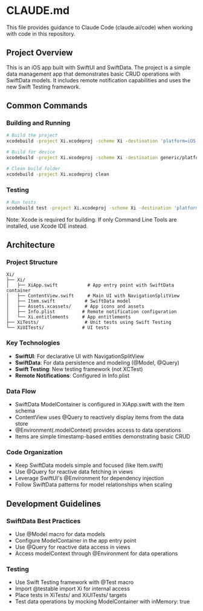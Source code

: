 # CLAUDE.md

This file provides guidance to Claude Code (claude.ai/code) when working with code in this repository.

## Project Overview

This is an iOS app built with SwiftUI and SwiftData. The project is a simple data management app that demonstrates basic CRUD operations with SwiftData models. It includes remote notification capabilities and uses the new Swift Testing framework.

## Common Commands

### Building and Running
```bash
# Build the project
xcodebuild -project Xi.xcodeproj -scheme Xi -destination 'platform=iOS Simulator,name=iPhone 15' build

# Build for device  
xcodebuild -project Xi.xcodeproj -scheme Xi -destination generic/platform=iOS build

# Clean build folder
xcodebuild -project Xi.xcodeproj clean
```

### Testing
```bash
# Run tests
xcodebuild test -project Xi.xcodeproj -scheme Xi -destination 'platform=iOS Simulator,name=iPhone 15'
```

Note: Xcode is required for building. If only Command Line Tools are installed, use Xcode IDE instead.

## Architecture

### Project Structure
```
Xi/
├── Xi/
│   ├── XiApp.swift           # App entry point with SwiftData container
│   ├── ContentView.swift     # Main UI with NavigationSplitView
│   ├── Item.swift           # SwiftData model
│   ├── Assets.xcassets/     # App icons and assets
│   ├── Info.plist          # Remote notification configuration
│   └── Xi.entitlements     # App entitlements
├── XiTests/                 # Unit tests using Swift Testing
└── XiUITests/              # UI tests
```

### Key Technologies
- **SwiftUI**: For declarative UI with NavigationSplitView
- **SwiftData**: For data persistence and modeling (@Model, @Query)
- **Swift Testing**: New testing framework (not XCTest)
- **Remote Notifications**: Configured in Info.plist

### Data Flow
- SwiftData ModelContainer is configured in XiApp.swift with the Item schema
- ContentView uses @Query to reactively display items from the data store
- @Environment(\.modelContext) provides access to data operations
- Items are simple timestamp-based entities demonstrating basic CRUD

### Code Organization
- Keep SwiftData models simple and focused (like Item.swift)
- Use @Query for reactive data fetching in views
- Leverage SwiftUI's @Environment for dependency injection
- Follow SwiftData patterns for model relationships when scaling

## Development Guidelines

### SwiftData Best Practices
- Use @Model macro for data models
- Configure ModelContainer in the app entry point
- Use @Query for reactive data access in views
- Access modelContext through @Environment for data operations

### Testing
- Use Swift Testing framework with @Test macro
- Import @testable import Xi for internal access
- Place tests in XiTests/ and XiUITests/ targets
- Test data operations by mocking ModelContainer with inMemory: true